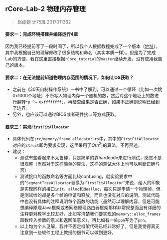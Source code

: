 ## rCore-Lab-2 物理内存管理

> 赵成钢 计75班 2017011362

#### 要求一：完成环境搭建并编译运行4章
因为我已经提前写了一段时间了，所以我个人根据教程完成了一个版本（[地址](https://github.com/LyricZhao/rCore-OS)），其中我根据自己的理解修改了很多结构和命名（其实本质一样）。但是为了完成Lab的方便，我在这里直接根据`rCore_tutorial`的`master`继续开发，没有使用我自己的版本。

#### 要求二：在无法提前知道物理内存范围的情况下，如何让OS获取？

- 之前在《30天自制操作系统》一书中了解到，可以通过一个循环（比如一次跳0x1000个地址）不断写入物理内存一个随机的数，然后对这个地址上的数进行翻转`*p ^= 0xffffffff;`，再检查结果是否正确，如果不正确则说明已经到了边界。
- 另外，也应该可以通过BIOS或者硬件接口等方式获取。

#### 要求三：实现`FirstFitAllocator`

- 具体代码在`src/memory/frame_allocator.rs`中，其中的`FirstFitAllocator`对应的`struct`即为要求实现，这里采用了$O(n^2)$的算法，不再赘述。
- 建议：
  - 测试有些看起来不太鲁棒，只是简单的靠hardcode来进行测试，感觉不是很规整（当然对于这样简单的算法，这样的测试大体上也可以判断正确与否）
  - 测试接口的函数命名等方面比较confusing，就实验要求中的“`SegmentTreeAllocator`替换为 `FirstFitAllocator`”来说，给人的印象是实现同样的接口`init`、`alloc`和`dealloc`，每次只是申请一个物理帧，但是测试给的却是多个帧的申请和释放，而且也没有对应的说明，测试代码中也没有具体的注释说明每个函数的功能（虽然可以理解内容，但是可能想编译原理Java框架或者网络原理路由器框架那样非常规整而且有详细的注释更对教学比较友好，比如写清楚我们要实现的`memory::alloc_frames`函数传入参数的意义和返回值意义），再比如有一处`ppn`写为了`pnn`。
  - 以上均为个人见解，我并不否定框架代码已经非常好了，但是我觉得真正注意到一些软件工程上教授的细节可以做到更好。